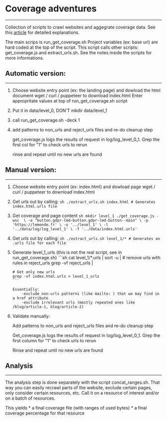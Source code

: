 # Coverage adventures
---

Collection of scripts to crawl websites and aggegrate coverage data.
See this [article](https://slipperyjoe.xyz/articles/css_coverage_adventures.html) for detailed explanations.

The main scrips is run_get_coverage.sh Project variables (ex: base url) are
hard coded at the top of the script.  This script calls other scripts:
get_coverage.js and extract_urls.sh. See the notes inside the scripts for more
informations. 

## Automatic version:
---

1.  Choose website entry point (ex: the landing page) and dowload the html document
    wget / curl / puppeteer to download index.html
    Enter appropritate values at top of run_get_coverage.sh script

2.  Put it in data/level_0, DON'T mkdir data/level_1

3.  call run_get_coverage.sh -deck 1

4.  add patterns to non_urls and reject_urls files and re-do cleanup step

    get_coverage.js logs the results of request in log/log_level_0_1. Grep the
    first col for "1" to check urls to rerun

    rinse and repeat until no new urls are found
    
## Manual version:
---

1.  Choose website entry point (ex: index.html) and dowload page
    wget / curl / puppeteer to download index.html

2.  Get urls out by calling:
        ```sh
        ./extract_urls.sh index.html # Generates index.html.urls file
        ```

3.  Get coverage and page content
        ```sh
        mkdir level_1
        ./get_coverage.js -wsc  \
            -e "button.gdpr-lmd-button.gdpr-lmd-button--main" \
            -p 'https://lemonde.fr' \
            -o '../level_1' \
            -l '../data/log/log_level_1' \
            -f '../data/index.html.urls'
        ```

4.  Get urls out by calling:
        ```sh
        ./extract_urls.sh level_1/* # Generates an .urls file for each file
        ```

5.  Generate level_1_urls  (this is not the real script, see in run_get_coverage.sh)
        ```sh
        cat level_1/*.urls | 
        sort -u | 
        # remove urls with rules in reject_urls
        grep -vf reject_urls | 

        # Get only new urls
        grep -vf index.html.urls > level_1_urls
        ```

        Essentially: 
            -exclude non-urls patterns (like mailto: ) that we may find in a href attribute
            -exclude irrelevant urls (mostly repeated ones like /blog/article-1, blog/article-2)

6. Validate manually:

    Add patterns to non_urls and reject_urls files and re-do cleanup step

    Get_coverage.js logs the results of request in log/log_level_0_1. Grep the
    first column for "1" to check urls to rerun

    Rinse and repeat until no new urls are found


## Analysis
---

The analysis step is done separately with the script concat_ranges.sh. That way
you can easily recrawl parts of the website, exclude certain pages, only
consider certain resources, etc.  Call it on a resource of interest and/or on a
batch of resources.

This yields
    * a final coverage file (with ranges of used bytes)
    * a final coverage percentage for that resource



